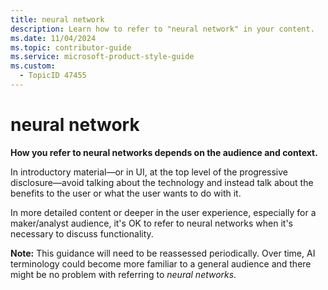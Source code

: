 ```yaml
---
title: neural network
description: Learn how to refer to "neural network" in your content.
ms.date: 11/04/2024
ms.topic: contributor-guide
ms.service: microsoft-product-style-guide
ms.custom:
  - TopicID 47455
---
```



# neural network

**How you refer to neural networks depends on the audience and context.**

In introductory material—or in UI, at the top level of the progressive disclosure—avoid talking about the technology and instead talk about the benefits to the user or what the user wants to do with it.

In more detailed content or deeper in the user experience, especially for a maker/analyst audience, it's OK to refer to neural networks when it's necessary to discuss functionality.

**Note:** This guidance will need to be reassessed periodically. Over time, AI terminology could become more familiar to a general audience and there might be no problem with referring to *neural networks.*

